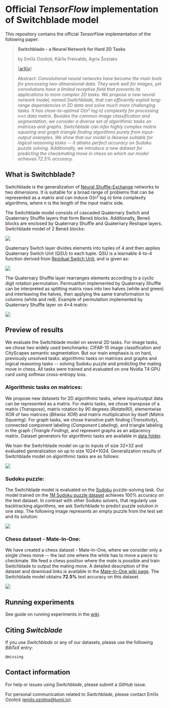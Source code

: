 # Official _TensorFlow_ implementation of Switchblade model

This repository contains the official _TensorFlow_ implementation of the following paper:

>**Switchblade - a Neural Network for Hard 2D Tasks**
>
> by Emīls Ozoliņš, Kārlis Freivalds, Agris Šostaks
>
> [[arXiv]()]
>
>Abstract: _Convolutional neural networks have become the main tools for
> processing two-dimensional data. They work well for images, yet convolutions
> have a limited receptive field that prevents its applications to more
> complex 2D tasks. We propose a new neural network model, named Switchblade,
> that can efficiently exploit long-range dependencies in 2D data and
> solve much more challenging tasks. It has close-to-optimal  O(n² log n) 
>complexity for processing n×n data matrix. Besides the common image
> classification and segmentation,  we consider a diverse set of algorithmic 
>tasks on matrices and graphs. Switchblade can infer highly complex matrix 
>squaring and graph triangle finding algorithms purely from input-output
> examples. We show that our model is likewise suitable for logical 
>reasoning tasks -- it attains perfect accuracy on Sudoku puzzle solving.
> Additionally, we introduce a new dataset for predicting the checkmating
> move in chess on which our model achieves 72.5% accuracy._


## What is Switchblade?

Switchblade is the generalization of [Neural Shuffle-Exchange](https://github.com/LUMII-Syslab/shuffle-exchange) networks to two dimensions. 
It is suitable for a broad range of problems that can be represented as a matrix and can induce O(n² log n) time complexity algorithms, where n is the length of the input matrix side.

The Switchblade model consists of cascaded Quaternary Switch and Quaternary Shuffle layers that form Beneš blocks. Additionally, Beneš blocks are enclosed by Quaternary Shuffle and Quaternary Reshape layers. Switchblade model of 2 Beneš blocks:

![](https://github.com/LUMII-Syslab/Switchblade/blob/master/assets/switchblade_model.jpg)


Quaternary Switch layer divides elements into tuples of 4 and then applies Quaternary Switch Unit (QSU) to each tuple. QSU is a learnable
4-to-4 function derived from [Residual Switch Unit](https://github.com/LUMII-Syslab/RSE), and is given as:

![](https://github.com/LUMII-Syslab/Switchblade/blob/master/assets/qsu.png)

The Quaternary Shuffle layer rearranges elements according to a cyclic digit rotation permutation. Permuatiton implemented by Quaternary Shuffle can be interpreted as splitting matrix rows into two halves 
(white and green) and interleaving the halves, then applying the same
transformation to columns (white and red). 
Example of permutation implemented by Quaternary Shuffle layer on 4×4 matrix:

![](https://github.com/LUMII-Syslab/Switchblade/blob/master/assets/quaternary_shuffle.jpg)
## Preview of results

We evaluate the Switchblade model on several 2D tasks. For image tasks, we chose two widely used benchmarks: CIFAR-10 image classification and CityScapes semantic segmentation. But our main emphasis is on hard, previously unsolved tasks: algorithmic tasks on matrices and graphs and logical reasoning tasks -- solving Sudoku puzzle and predicting the mating move in chess. All tasks were trained and evaluated on one Nvidia T4 GPU card using softmax cross-entropy loss.

### Algorithmic tasks on matrices:
We propose new datasets for 2D algorithmic tasks, where input/output data can be represented as a matrix. For matrix tasks, we chose transpose of a matrix (_Transpose_), matrix rotation by 90 degrees (_Rotate90_), elementwise XOR of two matrices (_Bitwise XOR_) and matrix multiplication by itself (_Matrix Squaring_). For graph tasks, we chose transitive path finding (_Transitivity_), connected component labeling (_Component Labeling_), and triangle labeling in the graph (_Triangle Finding_), and represent graphs as an adjacency matrix. Dataset generators for algorithmic tasks are available in [data folder](https://github.com/LUMII-Syslab/Switchblade/tree/master/data).

We train the Switchblade model on up to inputs of size 32×32 and evaluated generalization on up to size 1024×1024. Generalization results of Switchblade model on algorithmic tasks are as follows:


![](https://github.com/LUMII-Syslab/Switchblade/blob/master/assets/algorithmic.jpg)

###  Sudoku puzzle:
The Switchblade model is evaluated on the [Sudoku](https://en.wikipedia.org/wiki/Sudoku) puzzle-solving task. Our model trained on the [1M Sudoku puzzle dataset](https://github.com/Kyubyong/sudoku) achieves 100\% accuracy on the test dataset. In contrast with other Soduko solvers, that regularly use backtracking algorithms, we ask Switchblade to predict puzzle solution in one step. The following image represents an empty puzzle from the test set and its solution:


![](https://github.com/LUMII-Syslab/Switchblade/blob/master/assets/sudoku.jpg)


### Chess dataset - Mate-In-One:
We have created a chess dataset - Mate-In-One, where we consider only a single chess move  -- the last one where the white has to move a piece to checkmate. We feed a chess position where the mate is possible and train Switchblade to output the mating move. A detailed description of the dataset and download links is available in the [Mate-In-One wiki page](https://github.com/LUMII-Syslab/Switchblade/wiki/Chess-Dataset---Mate-in-one-problems). The Switchblade model obtains __72.5\%__ test accuracy on this dataset.

![](https://github.com/LUMII-Syslab/Switchblade/blob/master/assets/chess.jpg)

## Running experiments
See guide on running experiments in the [wiki](https://github.com/LUMII-Syslab/Switchblade/wiki/Running-experiments).

## Citing _Switcblade_

If you use _Switchblade_ or any of our datasets, please use the following _BibTeX_ entry:
```
@missing
```

## Contact information

For help or issues using _Switchblade_, please submit a _GitHub_ issue.

For personal communication related to _Switchblade_, please contact Emīls Ozoliņš ([emils.ozolins@lumii.lv](mailto:emils.ozolins@lumii.lv)).

